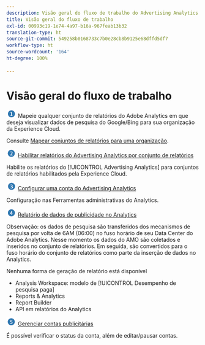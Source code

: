 ```yaml
---
description: Visão geral do fluxo de trabalho do Advertising Analytics.
title: Visão geral do fluxo de trabalho
exl-id: 00993c19-1e74-4a97-b16a-967feab13b32
translation-type: ht
source-git-commit: 549258b0168733c7b0e28cb8b9125e68dffd5df7
workflow-type: ht
source-wordcount: '164'
ht-degree: 100%

---
```


# Visão geral do fluxo de trabalho

![](assets/step1_icon.png) Mapeie qualquer conjunto de relatórios do Adobe Analytics em que deseja visualizar dados de pesquisa do Google/Bing para sua organização da Experience Cloud.

Consulte [Mapear conjuntos de relatórios para uma organização](https://docs.adobe.com/content/help/pt-BR/core-services/interface/about-core-services/report-suite-mapping.html).

![](assets/step2_icon.png) [Habilitar relatórios do Advertising Analytics por conjunto de relatórios](/help/integrate/c-advertising-analytics/c-adanalytics-workflow/aa-provision-rs.md)

Habilite os relatórios do [!UICONTROL Advertising Analytics] para conjuntos de relatórios habilitados pela Experience Cloud.

![](assets/step3_icon.png) [Configurar uma conta do Advertising Analytics](/help/integrate/c-advertising-analytics/c-adanalytics-workflow/aa-create-ad-account.md)

Configuração nas Ferramentas administrativas do Analytics.

![](assets/step4_icon.png) [Relatório de dados de publicidade no Analytics](/help/integrate/c-advertising-analytics/c-adanalytics-workflow/aa-report-ad-data-an.md)

Observação: os dados de pesquisa são transferidos dos mecanismos de pesquisa por volta de 6AM (06:00) no fuso horário de seu Data Center do Adobe Analytics. Nesse momento os dados do AMO são coletados e inseridos no conjunto de relatórios. Em seguida, são convertidos para o fuso horário do conjunto de relatórios como parte da inserção de dados no Analytics.

Nenhuma forma de geração de relatório está disponível

* Analysis Workspace: modelo de [!UICONTROL Desempenho de pesquisa paga]
* Reports &amp; Analytics
* Report Builder
* API em relatórios do Analytics

![](assets/step5_icon.png) [Gerenciar contas publicitárias](/help/integrate/c-advertising-analytics/c-adanalytics-workflow/aa-manage-ad-accounts.md)

É possível verificar o status da conta, além de editar/pausar contas.
